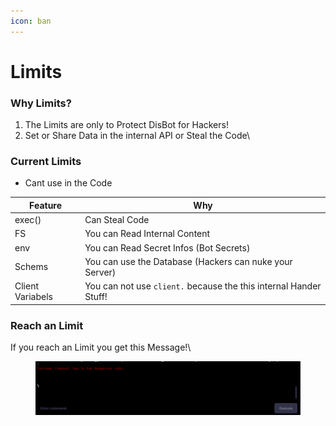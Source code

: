 ```yaml
---
icon: ban
---
```


# Limits

### Why Limits?

1. The Limits are only to Protect DisBot for Hackers!
2. Set or Share Data in the internal API or Steal the Code\


### Current Limits

* Cant use in the Code

| Feature          | Why                                                               |
| ---------------- | ----------------------------------------------------------------- |
| exec()           | Can Steal Code                                                    |
| FS               | You can Read Internal Content                                     |
| env              | You can Read Secret Infos (Bot Secrets)                           |
| Schems           | You can use the Database (Hackers can nuke your Server)           |
| Client Variabels | You can not use `client.` because the this internal Hander Stuff! |



### Reach an Limit&#x20;

If you reach an Limit you get this Message!\


<figure><img src="../.gitbook/assets/image (1).png" alt=""><figcaption></figcaption></figure>
